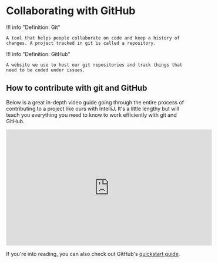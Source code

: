 # Collaborating with GitHub

!!! info "Definition: Git"

    A tool that helps people collaborate on code and keep a history of changes. A project tracked in git is called a repository.

!!! info "Definition: GitHub"
    
    A website we use to host our git repositories and track things that need to be coded under issues.

## How to contribute with git and GitHub

Below is a great in-depth video guide going through the entire process of contributing to a project like ours with IntelliJ. It's a little lengthy but will teach you everything you need to know to work efficiently with git and GitHub.

<iframe width="560" height="315" src="https://www.youtube-nocookie.com/embed/QfmYUiXMs2E" title="YouTube video player" frameborder="0" allow="accelerometer; autoplay; clipboard-write; encrypted-media; gyroscope; picture-in-picture" allowfullscreen></iframe>

If you're into reading, you can also check out GitHub's [quickstart guide](https://docs.github.com/en/get-started/quickstart).
